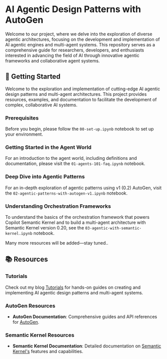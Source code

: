 # AI Agentic Design Patterns with AutoGen

Welcome to our project, where we delve into the exploration of diverse agentic architectures, focusing on the development and implementation of AI agentic engines and multi-agent systems. This repository serves as a comprehensive guide for researchers, developers, and enthusiasts interested in advancing the field of AI through innovative agentic frameworks and collaborative agent systems.

## 🚀 Getting Started

Welcome to the exploration and implementation of cutting-edge AI agentic design patterns and multi-agent architectures. This project provides resources, examples, and documentation to facilitate the development of complex, collaborative AI systems.

### Prerequisites

Before you begin, please follow the `00-set-up.ipynb` notebook to set up your environment.

### Getting Started in the Agent World

For an introduction to the agent world, including definitions and documentation, please visit the `01-agents-101-faq.ipynb` notebook.

### Deep Dive into Agentic Patterns

For an in-depth exploration of agentic patterns using v1 (0.2) AutoGen, visit the `02-agentic-patterns-with-autogen-v1.ipynb` notebook.

### Understanding Orchestration Frameworks

To understand the basics of the orchestration framework that powers Copilot Semantic Kernel and to build a multi-agent architecture with Semantic Kernel version 0.20, see the `03-agentic-with-semantic-kernel.ipynb` notebook.

Many more resources will be added—stay tuned..

## 📚 Resources

### Tutorials

Check out my blog [Tutorials](https://pabloaicorner.hashnode.dev/?source=top_nav_blog_home) for hands-on guides on creating and implementing AI agentic design patterns and multi-agent systems.

### AutoGen Resources

- **AutoGen Documentation**: Comprehensive guides and API references for [AutoGen](https://github.com/microsoft/autogen).

### Semantic Kernel Resources

- **Semantic Kernel Documentation**: Detailed documentation on [Semantic Kernel's](https://learn.microsoft.com/en-us/semantic-kernel/overview/) features and capabilities.

